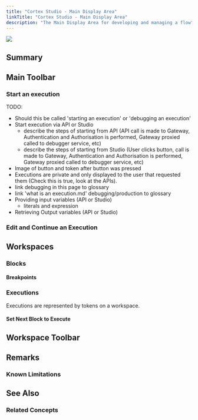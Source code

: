 ```yaml
---
title: "Cortex Studio - Main Display Area"
linkTitle: "Cortex Studio - Main Display Area"
description: "The Main Display Area for developing and managing a flow"
---
```


<img src="/images/work-in-progress.jpg">

## Summary

## Main Toolbar

### Start an execution

TODO:

- Should this be called 'starting an execution' or 'debugging an execution'
- Start execution via API or Studio
  - describe the steps of starting from API (API call is made to Gateway, Authentication and Authorisation is performed, Gateway proxied called to debugger service, etc)
  - describe the steps of starting from Studio (User clicks button, call is made to Gateway, Authentication and Authorisation is performed, Gateway proxied called to debugger service, etc)
- Image of button and token after button was pressed
- Executions are private and only displayed to the user that requested them (Check this is true, look at the APIs).
- link debugging in this page to glossary
- link 'what is an execution.md' debugging/production to glossary
- Providing input variables (API or Studio)
  - literals and expression
- Retrieving Output variables (API or Studio)

### Edit and Continue an Execution

## Workspaces

### Blocks

#### Breakpoints

### Executions

Executions are represented by tokens on a workspace.

#### Set Next Block to Execute

## Workspace Toolbar

## Remarks

### Known Limitations

## See Also

### Related Concepts
